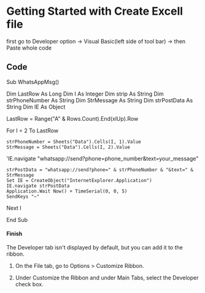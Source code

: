 # Getting Started with Create Excell file

first go to Developer option -> Visual Basic(left side of tool bar) -> then Paste whole code 

## Code 

Sub WhatsAppMsg()

Dim LastRow As Long
Dim I As Integer
Dim strip As String
Dim strPhoneNumber As String
Dim StrMessage As String
Dim strPostData As String
Dim IE As Object

LastRow = Range("A" & Rows.Count).End(xlUp).Row

For I = 2 To LastRow

    strPhoneNumber = Sheets("Data").Cells(I, 1).Value
    StrMessage = Sheets("Data").Cells(I, 2).Value
    
'IE.navigate "whatsapp://send?phone=phone_number&text=your_message"

    strPostData = "whatsapp://send?phone=" & strPhoneNumber & "&text=" & StrMessage
    Set IE = CreateObject("InternetExplorer.Application")
    IE.navigate strPostData
    Application.Wait Now() + TimeSerial(0, 0, 5)
    SendKeys "~"
    
    
Next I

End Sub




#### Finish



The Developer tab isn't displayed by default, but you can add it to the ribbon.

1. On the File tab, go to Options > Customize Ribbon.

2. Under Customize the Ribbon and under Main Tabs, select the Developer check box.

